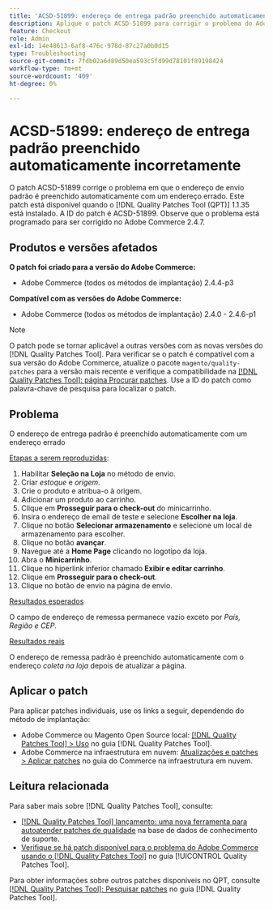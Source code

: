 ```yaml
---
title: 'ACSD-51899: endereço de entrega padrão preenchido automaticamente incorretamente'
description: Aplique o patch ACSD-51899 para corrigir o problema do Adobe Commerce em que o endereço de envio padrão é preenchido automaticamente com um endereço errado.
feature: Checkout
role: Admin
exl-id: 14e48613-6af8-476c-978d-87c27a0b0d15
type: Troubleshooting
source-git-commit: 7fdb02a6d89d50ea593c5fd99d78101f89198424
workflow-type: tm+mt
source-wordcount: '409'
ht-degree: 0%

---
```


# ACSD-51899: endereço de entrega padrão preenchido automaticamente incorretamente

O patch ACSD-51899 corrige o problema em que o endereço de envio padrão é preenchido automaticamente com um endereço errado. Este patch está disponível quando o [!DNL Quality Patches Tool (QPT)] 1.1.35 está instalado. A ID do patch é ACSD-51899. Observe que o problema está programado para ser corrigido no Adobe Commerce 2.4.7.

## Produtos e versões afetados

**O patch foi criado para a versão do Adobe Commerce:**

* Adobe Commerce (todos os métodos de implantação) 2.4.4-p3

**Compatível com as versões do Adobe Commerce:**

* Adobe Commerce (todos os métodos de implantação) 2.4.0 - 2.4.6-p1

>[!NOTE]
>
>O patch pode se tornar aplicável a outras versões com as novas versões do [!DNL Quality Patches Tool]. Para verificar se o patch é compatível com a sua versão do Adobe Commerce, atualize o pacote `magento/quality-patches` para a versão mais recente e verifique a compatibilidade na [[!DNL Quality Patches Tool]: página Procurar patches](https://experienceleague.adobe.com/tools/commerce-quality-patches/index.html?lang=pt-BR). Use a ID do patch como palavra-chave de pesquisa para localizar o patch.

## Problema

O endereço de entrega padrão é preenchido automaticamente com um endereço errado

<u>Etapas a serem reproduzidas</u>:

1. Habilitar **Seleção na Loja** no método de envio.
1. Criar *estoque* e *origem*.
1. Crie o produto e atribua-o à origem.
1. Adicionar um produto ao carrinho.
1. Clique em **Prosseguir para o check-out** do minicarrinho.
1. Insira o endereço de email de teste e selecione **Escolher na loja**.
1. Clique no botão **Selecionar armazenamento** e selecione um local de armazenamento para escolher.
1. Clique no botão **avançar**.
1. Navegue até a **Home Page** clicando no logotipo da loja.
1. Abra o **Minicarrinho**.
1. Clique no hiperlink inferior chamado **Exibir e editar carrinho**.
1. Clique em **Prosseguir para o check-out**.
1. Clique no botão de envio na página de envio.

<u>Resultados esperados</u>

O campo de endereço de remessa permanece vazio exceto por *País, Região e CEP*.

<u>Resultados reais</u>

O endereço de remessa padrão é preenchido automaticamente com o endereço *coleta na loja* depois de atualizar a página.

## Aplicar o patch

Para aplicar patches individuais, use os links a seguir, dependendo do método de implantação:

* Adobe Commerce ou Magento Open Source local: [[!DNL Quality Patches Tool] > Uso](/help/tools/quality-patches-tool/usage.md) no guia [!DNL Quality Patches Tool].
* Adobe Commerce na infraestrutura em nuvem: [Atualizações e patches > Aplicar patches](https://experienceleague.adobe.com/docs/commerce-cloud-service/user-guide/develop/upgrade/apply-patches.html?lang=pt-BR) no guia do Commerce na infraestrutura em nuvem.

## Leitura relacionada

Para saber mais sobre [!DNL Quality Patches Tool], consulte:

* [[!DNL Quality Patches Tool] lançamento: uma nova ferramenta para autoatender patches de qualidade](https://experienceleague.adobe.com/pt-br/docs/commerce-operations/tools/quality-patches-tool/quality-patches-tool-to-self-serve-quality-patches) na base de dados de conhecimento de suporte.
* [Verifique se há patch disponível para o problema do Adobe Commerce usando o  [!DNL Quality Patches Tool]](/help/tools/quality-patches-tool/patches-available-in-qpt/check-patch-for-magento-issue-with-magento-quality-patches.md) no guia [!UICONTROL Quality Patches Tool].


Para obter informações sobre outros patches disponíveis no QPT, consulte [[!DNL Quality Patches Tool]: Pesquisar patches](https://experienceleague.adobe.com/tools/commerce-quality-patches/index.html?lang=pt-BR) no guia [!DNL Quality Patches Tool].
